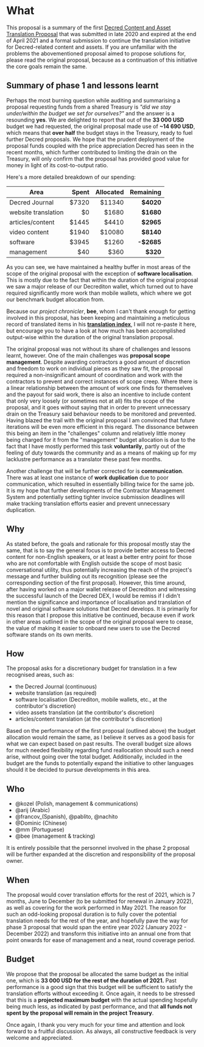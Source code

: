 # What
 
This proposal is a summary of the first [Decred Content and Asset Translation Proposal](https://proposals-archive.decred.org/proposals/c093b8a) that was submitted in late 2020 and expired at the end of April 2021 and a formal submission to continue the translation initiative for Decred-related content and assets. If you are unfamiliar with the problems the abovementioned proposal aimed to propose solutions for, please read the original proposal, because as a continuation of this initiative the core goals remain the same.
 
## Summary of phase 1 and lessons learnt
 
Perhaps the most burning question while auditing and summarising a proposal requesting funds from a shared Treasury is *"did we stay under/within the budget we set for ourselves?"* and the answer is a resounding **yes**.
We are delighted to report that out of the **33 000 USD** budget we had requested, the original proposal made use of  **~14 690 USD**, which means that **over half** the budget stays in the Treasury, ready to fuel further Decred proposals. We hope that the prudent deployment of the proposal funds coupled with the price appreciation Decred has seen in the recent months, which further contributed to limiting the drain on the Treasury, will only confirm that the proposal has provided good value for money in light of its cost-to-output ratio.
 
Here's a more detailed breakdown of our spending:
 
 
| Area                | Spent | Allocated | Remaining  |
| ------------------- | ----: | --------: | ---------: |
| Decred Journal      | $7320 |    $11340 |  **$4020** |
| website translation |    $0 |     $1680 |  **$1680** |
| articles/content    | $1445 |     $4410 |  **$2965** |
| video content       | $1940 |    $10080 |  **$8140** |
| software            | $3945 |     $1260 | **-$2685** |
| management          |   $40 |      $360 |   **$320** |
 
As you can see, we have maintained a healthy buffer in most areas of the scope of the original proposal with the exception of **software localisation**. This is mostly due to the fact that within the duration of the original proposal we saw a major release of our Decrediton wallet, which turned out to have required significantly more work than mobile wallets, which where we got our benchmark budget allocation from.
 
Because our *project chronicler*, **bee**, whom I can't thank enough for getting involved in this proposal, has been keeping and maintaining a meticulous record of translated items in his [**translation index**](https://github.com/decredcommunity/translations/blob/master/index.md), I will not re-paste it here, but encourage you to have a look at how much has been accomplished output-wise within the duration of the original translation proposal.
 
The original proposal was not without its share of challenges and lessons learnt, however. One of the main challenges was **proposal scope management**. Despite awarding contractors a good amount of discretion and freedom to work on individual pieces as they saw fit, the proposal required a non-insignificant amount of coordination and work with the contractors to prevent and correct instances of scope creep. Where there is a linear relationship between the amount of work one finds for themselves and the payout for said work, there is also an incentive to include content that only very loosely (or sometimes not at all) fits the scope of the proposal, and it goes without saying that in order to prevent unnecessary drain on  the Treasury said behaviour needs to be monitored and prevented. Having blazed the trail with the original proposal I am convinced that future iterations will be even more efficient in this regard. The dissonance between this being an item in the "challenges" column and relatively little money being charged for it from the "management" budget allocation is due to the fact that I have mostly performed this task **voluntarily**, partly out of the feeling of duty towards the community and as a means of making up for my lacklustre performance as a translator these past few months.
 
Another challenge that will be further corrected for is **communication**. There was at least one instance of **work duplication** due to poor communication, which resulted in essentially billing twice for the same job. It is my hope that further developments of the Contractor Management System and potentially setting tighter invoice submission deadlines will make tracking translation efforts easier and prevent unnecessary duplication.
 
## Why
 
As stated before, the goals and rationale for this proposal mostly stay the same, that is to say the general focus is to provide better access to Decred content for non-English speakers, or at least a better entry point for those who are not comfortable with English outside the scope of most basic conversational utility, thus potentially increasing the reach of the project's message and further building out its recognition (please see the corresponding section of the first proposal). However, this time around, after having worked on a major wallet release of Decrediton and witnessing the successful launch of the Decred DEX, I would be remiss if I didn't mention the significance and importance of localisation and translation of novel and original software solutions that Decred develops. It is primarily for this reason that I propose this initiative be continued, because even if work in other areas outlined in the scope of the original proposal were to cease, the value of making it easier to onboard new users to use the Decred software stands on its own merits.
 
## How
 
The proposal asks for a discretionary budget for translation in a few recognised areas, such as:
 
- the Decred Journal (continuous)
- website translation (as required)
- software localisation (Decrediton, mobile wallets, etc., at the contributor's discretion)
- video assets translation (at the contributor's discretion)
- articles/content translation (at the contributor's discretion)
 
Based on the performance of the first proposal (outlined above) the budget allocation would remain the same, as I believe it serves as a good basis for what we can expect based on past results. The overall budget size allows for much needed flexibility regarding fund reallocation should such a need arise, without going over the total budget. Additionally, included in the budget are the funds to potentially expand the initiative to other languages should it be decided to pursue developments in this area.
 
## Who
 
- @kozel (Polish, management & communications)
- @arij (Arabic)
- @francov_(Spanish), @pablito, @nachito
- @Dominic (Chinese)
- @mm (Portuguese)
- @bee (management & tracking)
 
It is entirely possibile that the personnel involved in the phase 2 proposal will be further expanded at the discretion and responsibility of the proposal owner.
 
## When
 
The proposal would cover translation efforts for the rest of 2021, which is 7 months, June to December (to be submitted for renewal in January 2022), as well as covering for the work performed in May 2021. The reason for such an odd-looking proposal duration is to fully cover the potential translation needs for the rest of the year, and hopefully pave the way for phase 3 proposal that would span the entire year 2022 (January 2022 - December 2022) and transform this initiative into an annual one from that point onwards for ease of management and a neat, round coverage period.
 
## Budget
 
We propose that the proposal be allocated the same budget as the initial one, which is **33 000 USD for the rest of the duration of 2021.** Past performance is a good sign that this budget will be sufficient to satisfy the translation efforts without exceeding it. Once again, it needs to be stressed that this is a **projected maximum budget** with the actual spending hopefully being much less, as indicated by past performance, and that **all funds not spent by the proposal will remain in the project Treasury**.
 
Once again, I thank you very much for your time and attention and look forward to a fruitful discussion. As always, all constructive feedback is very welcome and appreciated.
